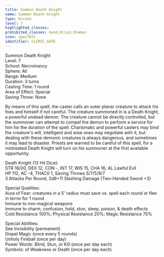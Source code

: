 ```yaml
---
title: Summon Death Knight
name: Summon Death Knight
type: Divine
level: 7
highlighted_classes: 
prohibited_classes: Good,Druid,Shaman
icon: spwi707c
identifier: CLERIC_GATE
---
```

Summon Death Knight  
Level: 7  
School: Necromancy  
Sphere: All  
Range: Medium  
Duration: 3 turns  
Casting Time: 1 round  
Area of Effect: Special  
Saving Throw: None  
  
By means of this spell, the caster calls an outer planar creature to attack his foes and himself if not careful. The creature summoned in is a Death Knight, a powerful undead demon. The creature cannot be directly controlled, but the summoner can attempt to compel the demon to perform a service for him for the duration of the spell. Charismatic and powerful casters may bind the creature's will, intelligent and wise ones may negotiate with it, but dealing with these demonic creatures is always dangerous, and sometimes it may lead to disaster. Priests are warned to be careful of this spell, for a mistreated Death Knight will turn on his summoner at the first available opportunity.  
  
Death Knight (13 Hit Dice):  
STR 18/00, DEX 12, CON -, INT 17, WIS 15, CHA 16;  AL Lawful Evil  
HP 112, AC -4, THAC0 1, Saving Throws 5/7/5/9/7  
3 Attacks Per Round, 2d6+11 Slashing Damage (Two-Handed Sword +3)  
  
Special Qualities:  
Aura of Fear: creatures in a 5' radius must save vs. spell each round or flee in terror for 1 round  
Immune to non-magical weapons  
Immune to charm, confusion, hold, stun, sleep, poison, &amp; death effects  
Cold Resistance 100%; Physical Resistance 20%; Magic Resistance 75%  
  
Special Abilities:  
See Invisibility (permanent)  
Dispel Magic (once every 5 rounds)  
Unholy Fireball (once per day)  
Power Words: Blind, Stun, or Kill (once per day each)  
Symbols: of Weakness or Death (once per day each)  
